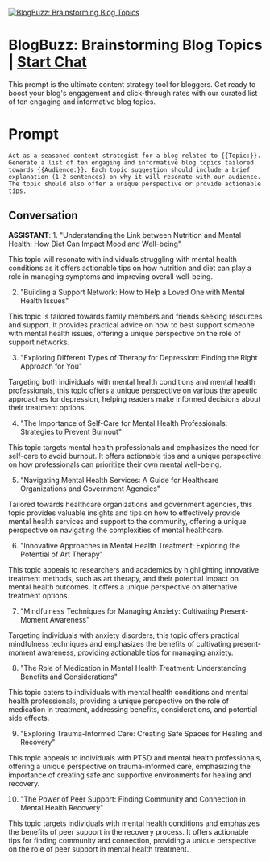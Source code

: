 
[![BlogBuzz: Brainstorming Blog Topics](https://flow-prompt-covers.s3.us-west-1.amazonaws.com/icon/futuristic/futu_3.png)](https://gptcall.net/chat.html?data=%7B%22contact%22%3A%7B%22id%22%3A%22A2bo8DOGUDa3YC2HT72Qg%22%2C%22flow%22%3Atrue%7D%7D)
# BlogBuzz: Brainstorming Blog Topics | [Start Chat](https://gptcall.net/chat.html?data=%7B%22contact%22%3A%7B%22id%22%3A%22A2bo8DOGUDa3YC2HT72Qg%22%2C%22flow%22%3Atrue%7D%7D)
This prompt is the ultimate content strategy tool for bloggers. Get ready to boost your blog's engagement and click-through rates with our curated list of ten engaging and informative blog topics. 

# Prompt

```
Act as a seasoned content strategist for a blog related to {{Topic:}}. Generate a list of ten engaging and informative blog topics tailored towards {{Audience:}}. Each topic suggestion should include a brief explanation (1-2 sentences) on why it will resonate with our audience. The topic should also offer a unique perspective or provide actionable tips.
```

## Conversation

**ASSISTANT**: 1. "Understanding the Link between Nutrition and Mental Health: How Diet Can Impact Mood and Well-being"

This topic will resonate with individuals struggling with mental health conditions as it offers actionable tips on how nutrition and diet can play a role in managing symptoms and improving overall well-being.



2. "Building a Support Network: How to Help a Loved One with Mental Health Issues"

This topic is tailored towards family members and friends seeking resources and support. It provides practical advice on how to best support someone with mental health issues, offering a unique perspective on the role of support networks.



3. "Exploring Different Types of Therapy for Depression: Finding the Right Approach for You"

Targeting both individuals with mental health conditions and mental health professionals, this topic offers a unique perspective on various therapeutic approaches for depression, helping readers make informed decisions about their treatment options.



4. "The Importance of Self-Care for Mental Health Professionals: Strategies to Prevent Burnout"

This topic targets mental health professionals and emphasizes the need for self-care to avoid burnout. It offers actionable tips and a unique perspective on how professionals can prioritize their own mental well-being.



5. "Navigating Mental Health Services: A Guide for Healthcare Organizations and Government Agencies"

Tailored towards healthcare organizations and government agencies, this topic provides valuable insights and tips on how to effectively provide mental health services and support to the community, offering a unique perspective on navigating the complexities of mental healthcare.



6. "Innovative Approaches in Mental Health Treatment: Exploring the Potential of Art Therapy"

This topic appeals to researchers and academics by highlighting innovative treatment methods, such as art therapy, and their potential impact on mental health outcomes. It offers a unique perspective on alternative treatment options.



7. "Mindfulness Techniques for Managing Anxiety: Cultivating Present-Moment Awareness"

Targeting individuals with anxiety disorders, this topic offers practical mindfulness techniques and emphasizes the benefits of cultivating present-moment awareness, providing actionable tips for managing anxiety.



8. "The Role of Medication in Mental Health Treatment: Understanding Benefits and Considerations"

This topic caters to individuals with mental health conditions and mental health professionals, providing a unique perspective on the role of medication in treatment, addressing benefits, considerations, and potential side effects.



9. "Exploring Trauma-Informed Care: Creating Safe Spaces for Healing and Recovery"

This topic appeals to individuals with PTSD and mental health professionals, offering a unique perspective on trauma-informed care, emphasizing the importance of creating safe and supportive environments for healing and recovery.



10. "The Power of Peer Support: Finding Community and Connection in Mental Health Recovery"

This topic targets individuals with mental health conditions and emphasizes the benefits of peer support in the recovery process. It offers actionable tips for finding community and connection, providing a unique perspective on the role of peer support in mental health treatment.


